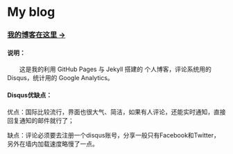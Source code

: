 # My blog

### [我的博客在这里 &rarr;](http://uniquezhangqi.top) 

#### 说明：
　　这是我的利用 GitHub Pages 与 Jekyll 搭建的 个人博客，评论系统用的Disqus，统计用的 Google Analytics。
 
#### Disqus优缺点：

优点：国际比较流行，界面也很大气、简洁，如果有人评论，还能实时通知，直接回复通知的邮件就行了；

缺点：评论必须要去注册一个disqus账号，分享一般只有Facebook和Twitter，另外在墙内加载速度略慢了一点。